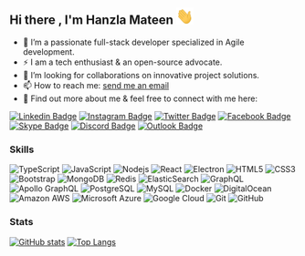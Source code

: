 <!--
**hanzlamateen/hanzlamateen** is a ✨ _special_ ✨ repository because its `README.md` (this file) appears on your GitHub profile.

Here are some ideas to get you started:

- 🔭 I’m currently working on ...
- 🌱 I’m currently learning ...
- 👯 I’m looking to collaborate on ...
- 🤔 I’m looking for help with ...
- 💬 Ask me about ...
- 📫 How to reach me: ...
- 😄 Pronouns: ...
- ⚡ Fun fact: ...
-->
## Hi there , I'm Hanzla Mateen <img src="https://raw.githubusercontent.com/hanzlamateen/hanzlamateen/master/wave.gif" width="30">
- 🔭 I’m a passionate full-stack developer specialized in Agile development.
- ⚡ I am a tech enthusiast & an open-source advocate.
- 👯 I’m looking for collaborations on innovative project solutions.
- 📫 How to reach me: <a href="mailto:hanzlamateen@live.com">send me an email</a>
- 💬 Find out more about me & feel free to connect with me here:

[![Linkedin Badge](https://img.shields.io/badge/-hanzlamateen-blue?style=flat-square&logo=Linkedin&logoColor=white&link=https://www.linkedin.com/in/hanzlamateen/)](https://www.linkedin.com/in/hanzlamateen/)
[![Instagram Badge](https://img.shields.io/badge/-hanzla_mateen-purple?style=flat-square&logo=instagram&logoColor=white&link=https://instagram.com/hanzla_mateen/)](https://instagram.com/hanzla_mateen)
[![Twitter Badge](https://img.shields.io/badge/-hanzlamateen-blue?style=flat-square&logo=twitter&logoColor=white&link=https://www.twitter.com/hanzlamateen/)](https://www.twitter.com/hanzlamateen/)
[![Facebook Badge](https://img.shields.io/badge/-hanzlamateen-2374E1?style=flat-square&logo=facebook&logoColor=white&link=https://www.facebook.com/hanzlamateen/)](https://www.facebook.com/hanzlamateen/)
[![Skype Badge](https://img.shields.io/badge/-hanzlarocks-0078ca?style=flat-square&logo=skype&logoColor=white&link=skype:hanzlarocks?userinfo)](skype:hanzlarocks?userinfo)
[![Discord Badge](https://img.shields.io/badge/-Hanzla#20Mateen%231037-5865f2?style=flat-square&logo=discord&logoColor=white&link=https://discord.com/users/586521774708228117?userinfo)](https://discord.com/users/586521774708228117)
[![Outlook Badge](https://img.shields.io/badge/-hanzlamateen@live.com-c14438?style=flat-square&logo=microsoftoutlook&logoColor=white&link=mailto:hanzlamateen@live.com)](mailto:hanzlamateen@live.com)


### Skills
![TypeScript](https://img.shields.io/badge/-TypeScript-007ACC?style=flat-square&logo=typescript)
![JavaScript](https://img.shields.io/badge/-JavaScript-black?style=flat-square&logo=javascript)
![Nodejs](https://img.shields.io/badge/-Nodejs-black?style=flat-square&logo=Node.js)
![React](https://img.shields.io/badge/-React-black?style=flat-square&logo=react)
![Electron](https://img.shields.io/badge/-Electron-black?style=flat-square&logo=electron)
![HTML5](https://img.shields.io/badge/-HTML5-E34F26?style=flat-square&logo=html5&logoColor=white)
![CSS3](https://img.shields.io/badge/-CSS3-1572B6?style=flat-square&logo=css3)
![Bootstrap](https://img.shields.io/badge/-Bootstrap-563D7C?style=flat-square&logo=bootstrap)
![MongoDB](https://img.shields.io/badge/-MongoDB-black?style=flat-square&logo=mongodb)
![Redis](https://img.shields.io/badge/-Redis-black?style=flat-square&logo=Redis)
![ElasticSearch](https://img.shields.io/badge/-ElasticSearch-005571?style=flat-square&logo=elasticsearch)
![GraphQL](https://img.shields.io/badge/-GraphQL-E10098?style=flat-square&logo=graphql)
![Apollo GraphQL](https://img.shields.io/badge/-Apollo%20GraphQL-311C87?style=flat-square&logo=apollo-graphql)
![PostgreSQL](https://img.shields.io/badge/-PostgreSQL-336791?style=flat-square&logo=postgresql)
![MySQL](https://img.shields.io/badge/-MySQL-black?style=flat-square&logo=mysql)
![Docker](https://img.shields.io/badge/-Docker-black?style=flat-square&logo=docker)
![DigitalOcean](https://img.shields.io/badge/-Digital%20Ocean-darkblue?style=flat-square&logo=digitalocean)
![Amazon AWS](https://img.shields.io/badge/Amazon%20AWS-232F3E?style=flat-square&logo=amazon-aws)
![Microsoft Azure](https://img.shields.io/badge/Microsoft%20Azure-232F7E?style=flat-square&logo=microsoft-azure)
![Google Cloud](https://img.shields.io/badge/Google%20Cloud-black?style=flat-square&logo=google-cloud)
![Git](https://img.shields.io/badge/-Git-black?style=flat-square&logo=git)
![GitHub](https://img.shields.io/badge/-GitHub-181717?style=flat-square&logo=github)


### Stats
[![GitHub stats](https://github-readme-stats.vercel.app/api?username=hanzlamateen&hide=stars&?count_private=true&show_icons=true&theme=radical)](https://github.com/anuraghazra/github-readme-stats)
[![Top Langs](https://github-readme-stats.vercel.app/api/top-langs/?username=hanzlamateen&layout=compact&theme=radical )](https://github.com/anuraghazra/github-readme-stats)
